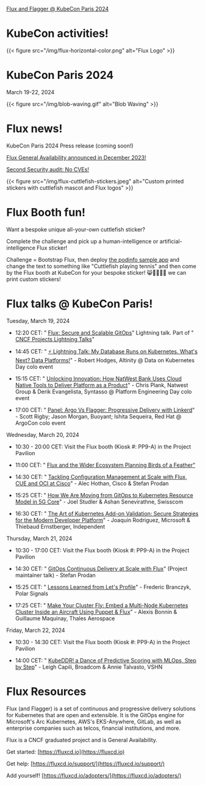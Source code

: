 [Flux and Flagger @ KubeCon Paris 2024](/kubecon)

# KubeCon activities!


<div class="clearfix">
<div class="flux-logo-inner-header-left">
{{< figure src="/img/flux-horizontal-color.png" alt="Flux Logo" >}}
</div>

<div class="float-header-kubecon"><h1>KubeCon Paris 2024</h1><p>March 19-22, 2024</p></div>


<div class="inner-header-right-align">
{{< figure src="/img/blob-waving.gif" alt="Blob Waving" >}}
</div></div>

# Flux news!

KubeCon Paris 2024 Press release (coming soon!)

[Flux General Availability announced in December 2023!](https://fluxcd.io/blog/2023/12/flux-v2.2.0/)

[Second Security audit: No CVEs!](https://fluxcd.io/blog/2023/11/flux-security-audit/)


<div class="clearfix">
  <div class="stickers-float-left">
{{< figure src="/img/flux-cuttlefish-stickers.jpeg" alt="Custom printed stickers with cuttlefish mascot and Flux logos" >}}
</div>


<div class="float-booth-fun"><h1>Flux Booth fun!</h1><p>Want a bespoke unique all-your-own cuttlefish sticker?</p><p>Complete the challenge and pick up a human-intelligence or artificial-intelligence Flux sticker!</p><p>Challenge = Bootstrap Flux, then deploy <a href="https://github.com/stefanprodan/podinfo">the podinfo sample app</a> and change the text to something like "Cuttlefish playing tennis" and then come by the Flux booth at KubeCon for your bespoke sticker! 😸👩🏻‍🎨🎨 we can print custom stickers!</p></div></div>

# Flux talks @ KubeCon Paris!

Tuesday, March 19, 2024

- 12:20 CET: " [Flux: Secure and Scalable GitOps](https://sched.co/1aQgF)" Lightning talk. Part of " [CNCF Projects Lightning Talks](https://sched.co/1ZOFb)"

- 14:45 CET: " [⚡ Lightning Talk: My Database Runs on Kubernetes. What's Next? Data Platforms!](https://sched.co/1YFiG)" \- Robert Hodges, Altinity @ Data on Kubernetes Day colo event

- 15:15 CET: " [Unlocking Innovation: How NatWest Bank Uses Cloud Native Tools to Deliver Platform as a Product](https://sched.co/1YFif)" \- Chris Plank, Natwest Group & Derik Evangelista, Syntasso @ Platform Engineering Day colo event

- 17:00 CET: " [Panel: Argo Vs Flagger: Progressive Delivery with Linkerd](https://sched.co/1YFjm)" \- Scott Rigby; Jason Morgan, Buoyant; Ishita Sequeira, Red Hat @ ArgoCon colo event


Wednesday, March 20, 2024

- 10:30 - 20:00 CET: Visit the Flux booth (Kiosk #: PP9-A) in the Project Pavilion

- 11:00 CET: " [Flux and the Wider Ecosystem Planning Birds of a Feather"](https://kccnceu2024.sched.com/event/1akzm/flux-and-the-wider-ecosystem-planning-bof?iframe=no#)

- 14:30 CET: " [Tackling Configuration Management at Scale with Flux, CUE and OCI at Cisco](https://sched.co/1YeMe)" \- Alec Hothan, Cisco & Stefan Prodan

- 15:25 CET: " [How We Are Moving from GitOps to Kubernetes Resource Model in 5G Core](https://sched.co/1YeN2)" \- Joel Studler & Ashan Senevirathne, Swisscom

- 16:30 CET: " [The Art of Kubernetes Add-on Validation: Secure Strategies for the Modern Developer Platform](https://sched.co/1YeN8)" \- Joaquin Rodriguez, Microsoft & Thiebaud Ernstberger, Independent


Thursday, March 21, 2024

- 10:30 - 17:00 CET: Visit the Flux booth (Kiosk #: PP9-A) in the Project Pavilion

- 14:30 CET: " [GitOps Continuous Delivery at Scale with Flux](https://sched.co/1YhhG)" (Project maintainer talk) - Stefan Prodan

- 15:25 CET: " [Lessons Learned from Let's Profile](https://sched.co/1YePX)" \- Frederic Branczyk, Polar Signals

- 17:25 CET: " [Make Your Cluster Fly: Embed a Multi-Node Kubernetes Cluster Inside an Aircraft Using Puppet & Flux](https://sched.co/1YeQA)" \- Alexis Bonnin & Guillaume Maquinay, Thales Aerospace


Friday, March 22, 2024

- 10:30 - 14:30 CET: Visit the Flux booth (Kiosk #: PP9-A) in the Project Pavilion

- 14:00 CET: " [KubeDDR! a Dance of Predictive Scoring with MLOps, Step by Step](https://sched.co/1YeRR)" \- Leigh Capili, Broadcom & Annie Talvasto, VSHN


# Flux Resources

Flux (and Flagger) is a set of continuous and progressive delivery solutions for Kubernetes that are open and extensible. It is the GitOps engine for Microsoft's Arc Kubernetes, AWS's EKS-Anywhere, GitLab, as well as enterprise companies such as telcos, financial institutions, and more.

Flux is a CNCF graduated project and is General Availability.

Get started: [https://fluxcd.io](https://fluxcd.io)

Get help: [https://fluxcd.io/support/](https://fluxcd.io/support/)

Add yourself! [https://fluxcd.io/adopters/](https://fluxcd.io/adopters/)
